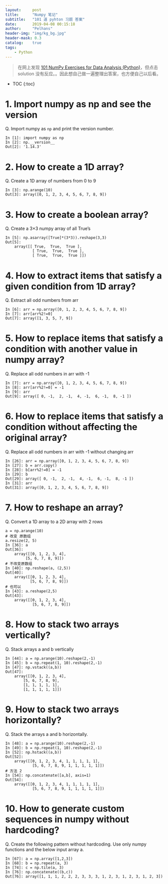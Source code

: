 ```yaml
---
layout:     post
title:      "Numpy 笔记"
subtitle:   "101 道 pyhton 习题 答案"
date:       2019-04-08 00:15:18
author:     "Pelhans"
header-img: "img/kg_bg.jpg"
header-mask: 0.3 
catalog:    true
tags:
    - Python
---
```


> 在网上发现 [101 NumPy Exercises for Data Analysis (Python)](https://www.machinelearningplus.com/python/101-numpy-exercises-python/#top)，但点击 solution 没有反应。。因此想自己做一遍整理出答案，也方便自己以后看。

* TOC
{:toc}

# 1. Import numpy as np and see the version
Q. Import numpy as `np` and print the version number.

```
In [1]: import numpy as np
In [2]: np.__version__
Out[2]: '1.14.3'
```

# 2. How to create a 1D array?
Q. Create a 1D array of numbers from 0 to 9

```
In [3]: np.arange(10)
Out[3]: array([0, 1, 2, 3, 4, 5, 6, 7, 8, 9])
```

# 3. How to create a boolean array?
Q. Create a 3×3 numpy array of all True’s

```
In [5]: np.asarray([True]*(3*3)).reshape(3,3)
Out[5]: 
    array([[ True,  True,  True ],
            [ True,  True,  True ],
            [ True,  True,  True ]])
```

# 4. How to extract items that satisfy a given condition from 1D array?
Q. Extract all odd numbers from arr

```
In [6]: arr = np.array([0, 1, 2, 3, 4, 5, 6, 7, 8, 9])
In [7]: arr[arr%2!=0]
Out[7]: array([1, 3, 5, 7, 9])
```

# 5. How to replace items that satisfy a condition with another value in numpy array?
Q. Replace all odd numbers in arr with -1

```
In [7]: arr = np.array([0, 1, 2, 3, 4, 5, 6, 7, 8, 9])
In [8]: arr[arr%2!=0] = -1
In [9]: arr
Out[9]: array([ 0, -1,  2, -1,  4, -1,  6, -1,  8, -1 ])
```

# 6. How to replace items that satisfy a condition without affecting the original array?
Q. Replace all odd numbers in arr with -1 without changing arr

```
In [26]: arr = np.array([0, 1, 2, 3, 4, 5, 6, 7, 8, 9])
In [27]: b = arr.copy()
In [28]: b[arr%2!=0] = -1
In [29]: b
Out[29]: array([ 0, -1,  2, -1,  4, -1,  6, -1,  8, -1 ])
In [31]: arr
Out[31]: array([0, 1, 2, 3, 4, 5, 6, 7, 8, 9])
```

# 7. How to reshape an array?
Q. Convert a 1D array to a 2D array with 2 rows

```
a = np.arange(10)
# 改变 原数组
a.resize(2, 5)
In [36]: a
Out[36]: 
    array([[0, 1, 2, 3, 4],
         [5, 6, 7, 8, 9]])
# 不改变原数组
In [40]: np.reshape(a, (2,5))
Out[40]: 
    array([[0, 1, 2, 3, 4],
           [5, 6, 7, 8, 9]])
# 也可以 
In [43]: a.reshape(2,5)
Out[43]: 
    array([[0, 1, 2, 3, 4],
            [5, 6, 7, 8, 9]])
```

# 8. How to stack two arrays vertically?
Q. Stack arrays a and b vertically

```
In [44]: a = np.arange(10).reshape(2,-1)
In [45]: b = np.repeat(1, 10).reshape(2,-1)
In [47]: np.vstack((a,b))
Out[47]: 
    array([[0, 1, 2, 3, 4],
        [5, 6, 7, 8, 9],
        [1, 1, 1, 1, 1],
        [1, 1, 1, 1, 1]])
```

# 9. How to stack two arrays horizontally?
Q. Stack the arrays a and b horizontally.

```
In [48]: a = np.arange(10).reshape(2,-1)
In [49]: b = np.repeat(1, 10).reshape(2,-1)
In [52]: np.hstack((a,b))
Out[52]: 
    array([[0, 1, 2, 3, 4, 1, 1, 1, 1, 1],
            [5, 6, 7, 8, 9, 1, 1, 1, 1, 1]])
# 方法 2
In [54]: np.concatenate([a,b], axis=1)
Out[54]: 
    array([[0, 1, 2, 3, 4, 1, 1, 1, 1, 1],
            [5, 6, 7, 8, 9, 1, 1, 1, 1, 1]])
```

# 10. How to generate custom sequences in numpy without hardcoding?
Q. Create the following pattern without hardcoding. Use only numpy functions and the below input array a.

```
In [67]: a = np.array([1,2,3])
In [68]: b = np.repeat(a, 3)
In [74]: c = np.tile(a, 3)
In [76]: np.concatenate((b,c))
Out[76]: array([1, 1, 1, 2, 2, 2, 3, 3, 3, 1, 2, 3, 1, 2, 3, 1, 2, 3])
```
